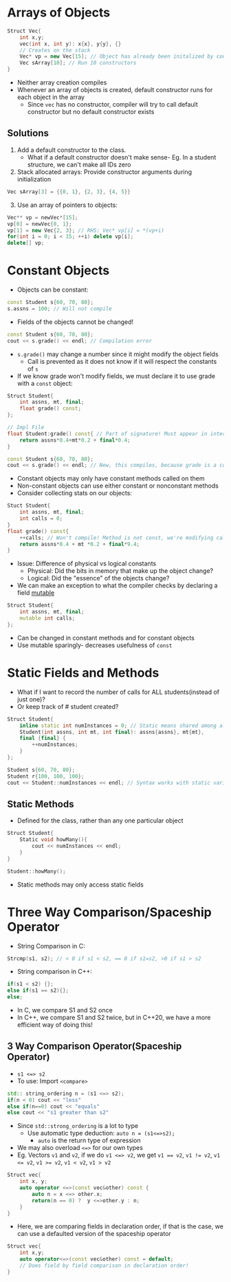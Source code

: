 # Arrays of Objects
```cpp
Struct Vec{
	int x,y;
	vec(int x, int y): x{x}, y{y}, {}
	// Creates on the stack
	Vec* vp = new Vec[15]; // Object has already been initalized by constructor, run 15 constructors
	Vec sArray[10]; // Run 10 constructors
}
```
- Neither array creation compiles
- Whenever an array of objects is created, default constructor runs for each object in the array
	- Since `vec` has no constructor, compiler will try to call default constructor but no default constructor exists
## Solutions
1. Add a default constructor to the class.
	- What if a default constructor doesn't make sense- Eg. In a student structure, we can't make all IDs zero
2. Stack allocated arrays: Provide constructor arguments during initialization
```cpp
Vec sArray[3] = {{0, 1}, {2, 3}, {4, 5}}
```
3. Use an array of pointers to objects:
```cpp
Vec** vp = newVec*[15];
vp[0] = newVec{0, 1};
vp[1] = new Vec{2, 3}; // RHS: Vec* vp[i] = *(vp+i)
for(int i = 0; i < 15; ++i) delete vp[i];
delete[] vp;
```
# Constant Objects
- Objects can be constant:
```cpp
const Student s{60, 70, 80};
s.assns = 100; // Will not compile
```
- Fields of the objects cannot be changed!
```cpp
const Student s{60, 70, 80};
cout << s.grade() << endl; // Compilation error
```
- `s.grade()` may change a number since it might modify the object fields
	- Call is prevented as it does not know if it will respect the constants of `s`
- If we know grade won't modify fields, we must declare it to use grade with a `const` object:
```cpp
Struct Student{
	int assns, mt, final;
	float grade() const;
};

// Impl File
float Student:grade() const{ // Part of signature! Must appear in interface AND implementation.
	return assns*0.4+mt*0.2 + final*0.4;
}
```


```cpp
const Student s{60, 70, 80};
cout << s.grade() << endl; // New, this compiles, because grade is a const method
```
- Constant objects may only have constant methods called on them
- Non-constant objects can use either constant or nonconstant methods
- Consider collecting stats on our objects:
```cpp
Stuct Student{
	int assns, mt, final;
	int calls = 0;
}
float grade() const{
	++calls; // Won't compile! Method is not const, we're modifying calls!
	return assns*0.4 + mt *0.2 + final*9.4;
}
```
- Issue: Difference of physical vs logical constants
	- Physical: Did the bits in memory that make up the object change?
	- Logical: Did the "essence" of the objects change?
- We can make an exception to what the compiler checks by declaring a field <u>mutable</u>
```cpp
Struct Student{
	int assns, mt, final;
	mutable int calls;
};
```
- Can be changed in constant methods and for constant objects
- Use mutable sparingly- decreases usefulness of `const`
# Static Fields and Methods
- What if I want to record the number of calls for ALL students(instead of just one)?
- Or keep track of # student created?
```cpp
Struct Student{
	inline static int numInstances = 0; // Static means shared among all students
	Student(int assns, int mt, int final): assns{assns}, mt{mt},
	final {final} {
		++numInstances;
	}
};

Student s{60, 70, 80};
Student r{100, 100, 100};
cout << Student::numInstances << endl; // Syntax works with static variables
```
## Static Methods
- Defined for the class, rather than any one particular object
```cpp
Struct Student{
	Static void howMany(){
		cout << numInstances << endl;	
	}
}

Student::howMany();
```
- Static methods may only access static fields
# Three Way Comparison/Spaceship Operator
- String Comparison in C:
```c
Strcmp(s1, s2); // < 0 if s1 < s2, == 0 if s1=s2, >0 if s1 > s2
```
- String comparison in C++:
```cpp
if(s1 < s2) {};
else if(s1 == s2){};
else;
```
- In C, we compare S1 and S2 once
- In C++, we compare S1 and S2 twice, but in C++20, we have a more efficient way of doing this!
## 3 Way Comparison Operator(Spaceship Operator)
- `s1 <=> s2`
- To use: Import `<compare>`
```cpp
std:: string_ordering n = (s1 <=> s2);
if(n < 0) cout << "less"
else if(n==0) cout << "equals"
else cout << "s1 greater than s2"
```
- Since `std::strong_ordering` is a lot to type
	- Use automatic type deduction: `auto n = (s1<=>s2);`
		- `auto` is the return type of expression
- We may also overload `<=>` for our own types
- Eg.  Vectors `v1` and `v2`, if we do `v1 <=> v2`, we get `v1 == v2`, `v1 != v2`, `v1 <= v2`, `v1 >= v2`, `v1 < v2`, `v1 > v2`
```cpp
Struct vec{
	int x, y;
	auto operator <=>(const vec&other) const {
		auto n = x <=> other.x;
		return(n == 0) ?  y <=>other.y : n;	
	}
}
```
- Here, we are comparing fields in declaration order, if that is the case, we can use a defaulted version of the spaceship operator
```cpp
Struct vec{
	int x,y;
	auto operator<=>(const vec&other) const = default;
	// Does field by field comparison in declaration order!
}
```